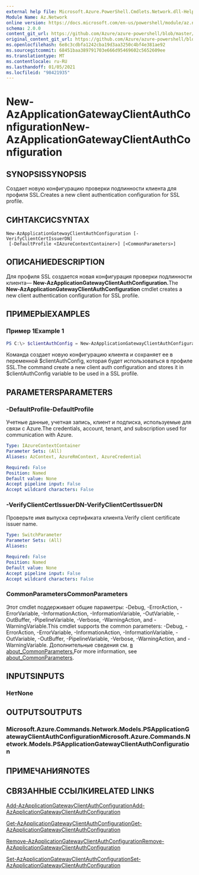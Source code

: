 ```yaml
---
external help file: Microsoft.Azure.PowerShell.Cmdlets.Network.dll-Help.xml
Module Name: Az.Network
online version: https://docs.microsoft.com/en-us/powershell/module/az.network/new-azapplicationgatewayclientauthconfiguration
schema: 2.0.0
content_git_url: https://github.com/Azure/azure-powershell/blob/master/src/Network/Network/help/New-AzApplicationGatewayClientAuthConfiguration.md
original_content_git_url: https://github.com/Azure/azure-powershell/blob/master/src/Network/Network/help/New-AzApplicationGatewayClientAuthConfiguration.md
ms.openlocfilehash: 6e8c3cdbfa1242cba19d3aa3250c4bf4e381ae92
ms.sourcegitcommit: 68451baa389791703e666d95469602c5652609ee
ms.translationtype: MT
ms.contentlocale: ru-RU
ms.lasthandoff: 01/05/2021
ms.locfileid: "98421935"
---
```

# <span data-ttu-id="20fb1-101">New-AzApplicationGatewayClientAuthConfiguration</span><span class="sxs-lookup"><span data-stu-id="20fb1-101">New-AzApplicationGatewayClientAuthConfiguration</span></span>

## <span data-ttu-id="20fb1-102">SYNOPSIS</span><span class="sxs-lookup"><span data-stu-id="20fb1-102">SYNOPSIS</span></span>
<span data-ttu-id="20fb1-103">Создает новую конфигурацию проверки подлинности клиента для профиля SSL.</span><span class="sxs-lookup"><span data-stu-id="20fb1-103">Creates a new client authentication configuration for SSL profile.</span></span>

## <span data-ttu-id="20fb1-104">СИНТАКСИС</span><span class="sxs-lookup"><span data-stu-id="20fb1-104">SYNTAX</span></span>

```
New-AzApplicationGatewayClientAuthConfiguration [-VerifyClientCertIssuerDN]
 [-DefaultProfile <IAzureContextContainer>] [<CommonParameters>]
```

## <span data-ttu-id="20fb1-105">ОПИСАНИЕ</span><span class="sxs-lookup"><span data-stu-id="20fb1-105">DESCRIPTION</span></span>
<span data-ttu-id="20fb1-106">Для профиля SSL создается новая конфигурация проверки подлинности клиента— **New-AzApplicationGatewayClientAuthConfiguration.**</span><span class="sxs-lookup"><span data-stu-id="20fb1-106">The **New-AzApplicationGatewayClientAuthConfiguration** cmdlet creates a new client authentication configuration for SSL profile.</span></span>

## <span data-ttu-id="20fb1-107">ПРИМЕРЫ</span><span class="sxs-lookup"><span data-stu-id="20fb1-107">EXAMPLES</span></span>

### <span data-ttu-id="20fb1-108">Пример 1</span><span class="sxs-lookup"><span data-stu-id="20fb1-108">Example 1</span></span>
```powershell
PS C:\> $clientAuthConfig = New-AzApplicationGatewayClientAuthConfiguration -VerifyClientCertIssuerDN
```

<span data-ttu-id="20fb1-109">Команда создает новую конфигурацию клиента и сохраняет ее в переменной $clientAuthConfig, которая будет использоваться в профиле SSL.</span><span class="sxs-lookup"><span data-stu-id="20fb1-109">The command create a new client auth configuration and stores it in $clientAuthConfig variable to be used in a SSL profile.</span></span> 

## <span data-ttu-id="20fb1-110">PARAMETERS</span><span class="sxs-lookup"><span data-stu-id="20fb1-110">PARAMETERS</span></span>

### <span data-ttu-id="20fb1-111">-DefaultProfile</span><span class="sxs-lookup"><span data-stu-id="20fb1-111">-DefaultProfile</span></span>
<span data-ttu-id="20fb1-112">Учетные данные, учетная запись, клиент и подписка, используемые для связи с Azure.</span><span class="sxs-lookup"><span data-stu-id="20fb1-112">The credentials, account, tenant, and subscription used for communication with Azure.</span></span>

```yaml
Type: IAzureContextContainer
Parameter Sets: (All)
Aliases: AzContext, AzureRmContext, AzureCredential

Required: False
Position: Named
Default value: None
Accept pipeline input: False
Accept wildcard characters: False
```

### <span data-ttu-id="20fb1-113">-VerifyClientCertIssuerDN</span><span class="sxs-lookup"><span data-stu-id="20fb1-113">-VerifyClientCertIssuerDN</span></span>
<span data-ttu-id="20fb1-114">Проверьте имя выпуска сертификата клиента.</span><span class="sxs-lookup"><span data-stu-id="20fb1-114">Verify client certificate issuer name.</span></span>

```yaml
Type: SwitchParameter
Parameter Sets: (All)
Aliases:

Required: False
Position: Named
Default value: None
Accept pipeline input: False
Accept wildcard characters: False
```

### <span data-ttu-id="20fb1-115">CommonParameters</span><span class="sxs-lookup"><span data-stu-id="20fb1-115">CommonParameters</span></span>
<span data-ttu-id="20fb1-116">Этот cmdlet поддерживает общие параметры: -Debug, -ErrorAction, -ErrorVariable, -InformationAction, -InformationVariable, -OutVariable, -OutBuffer, -PipelineVariable, -Verbose, -WarningAction, and -WarningVariable.</span><span class="sxs-lookup"><span data-stu-id="20fb1-116">This cmdlet supports the common parameters: -Debug, -ErrorAction, -ErrorVariable, -InformationAction, -InformationVariable, -OutVariable, -OutBuffer, -PipelineVariable, -Verbose, -WarningAction, and -WarningVariable.</span></span> <span data-ttu-id="20fb1-117">Дополнительные сведения см. [в about_CommonParameters.](http://go.microsoft.com/fwlink/?LinkID=113216)</span><span class="sxs-lookup"><span data-stu-id="20fb1-117">For more information, see [about_CommonParameters](http://go.microsoft.com/fwlink/?LinkID=113216).</span></span>

## <span data-ttu-id="20fb1-118">INPUTS</span><span class="sxs-lookup"><span data-stu-id="20fb1-118">INPUTS</span></span>

### <span data-ttu-id="20fb1-119">Нет</span><span class="sxs-lookup"><span data-stu-id="20fb1-119">None</span></span>

## <span data-ttu-id="20fb1-120">OUTPUTS</span><span class="sxs-lookup"><span data-stu-id="20fb1-120">OUTPUTS</span></span>

### <span data-ttu-id="20fb1-121">Microsoft.Azure.Commands.Network.Models.PSApplicationGatewayClientAuthConfiguration</span><span class="sxs-lookup"><span data-stu-id="20fb1-121">Microsoft.Azure.Commands.Network.Models.PSApplicationGatewayClientAuthConfiguration</span></span>

## <span data-ttu-id="20fb1-122">ПРИМЕЧАНИЯ</span><span class="sxs-lookup"><span data-stu-id="20fb1-122">NOTES</span></span>

## <span data-ttu-id="20fb1-123">СВЯЗАННЫЕ ССЫЛКИ</span><span class="sxs-lookup"><span data-stu-id="20fb1-123">RELATED LINKS</span></span>

[<span data-ttu-id="20fb1-124">Add-AzApplicationGatewayClientAuthConfiguration</span><span class="sxs-lookup"><span data-stu-id="20fb1-124">Add-AzApplicationGatewayClientAuthConfiguration</span></span>](./Add-AzApplicationGatewayClientAuthConfiguration.md)

[<span data-ttu-id="20fb1-125">Get-AzApplicationGatewayClientAuthConfiguration</span><span class="sxs-lookup"><span data-stu-id="20fb1-125">Get-AzApplicationGatewayClientAuthConfiguration</span></span>](./Get-AzApplicationGatewayClientAuthConfiguration.md)

[<span data-ttu-id="20fb1-126">Remove-AzApplicationGatewayClientAuthConfiguration</span><span class="sxs-lookup"><span data-stu-id="20fb1-126">Remove-AzApplicationGatewayClientAuthConfiguration</span></span>](./Remove-AzApplicationGatewayClientAuthConfiguration.md)

[<span data-ttu-id="20fb1-127">Set-AzApplicationGatewayClientAuthConfiguration</span><span class="sxs-lookup"><span data-stu-id="20fb1-127">Set-AzApplicationGatewayClientAuthConfiguration</span></span>](./Set-AzApplicationGatewayClientAuthConfiguration.md)